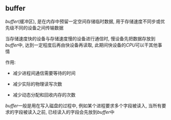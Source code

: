 <!--
 * @Description: 
 * @Version: 1.0
 * @Author: dalao
 * @Email: dalao@xxx.com
 * @Date: 2022-02-13 19:00:24
 * @LastEditors: dalao
 * @LastEditTime: 2022-04-16 11:27:06
-->

## buffer

$buffer$(缓冲区), 是在内存中预留一定空间存储临时数据, 用于存储速度不同步或优先级不同的设备之间传输数据

当存储速度快的设备与存储速度慢的设备进行通信时, 慢设备先把数据存放到$buffer$中, 达到一定程度后再由快设备再读取, 此期间快设备的$CPU$可以干其他事情

作用: 

- 减少进程间通信需要等待的时间

- 减少实际的物理读写次数

- 减少动态分配和回收内存的次数

$buffer$一般是用在写入磁盘的过程中, 例如某个进程要求多个字段被读入, 当所有要求的字段被读入之前, 已经读入的字段会先放到$buffer$中
